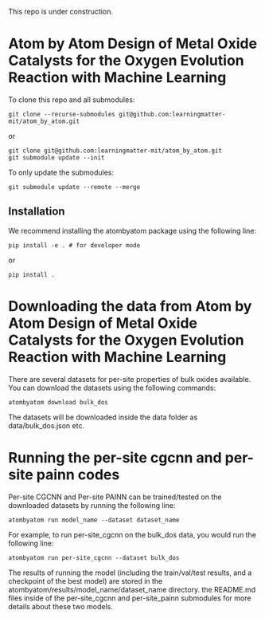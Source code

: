 This repo is under construction.

# Atom by Atom Design of Metal Oxide Catalysts for the Oxygen Evolution Reaction with Machine Learning

To clone this repo and all submodules:
```
git clone --recurse-submodules git@github.com:learningmatter-mit/atom_by_atom.git
```
or
```
git clone git@github.com:learningmatter-mit/atom_by_atom.git
git submodule update --init
```

To only update the submodules:
```
git submodule update --remote --merge
```

## Installation 

We recommend installing the atombyatom package using the following line:
```
pip install -e . # for developer mode
```
or 
```
pip install . 
```


# Downloading the data from Atom by Atom Design of Metal Oxide Catalysts for the Oxygen Evolution Reaction with Machine Learning

There are several datasets for per-site properties of bulk oxides available. You can download the datasets using the following commands: 
```
atombyatom download bulk_dos
```

The datasets will be downloaded inside the data folder as data/bulk_dos.json etc.

# Running the per-site cgcnn and per-site painn codes

Per-site CGCNN and Per-site PAINN can be trained/tested on the downloaded datasets by running the following line:
```
atombyatom run model_name --dataset dataset_name
```

For example, to run per-site_cgcnn on the bulk_dos data, you would run the following line:
```
atombyatom run per-site_cgcnn --dataset bulk_dos
```

The results of running the model (including the train/val/test results, and a checkpoint of the best model) are stored in the atombyatom/results/model_name/dataset_name directory. the README.md files inside of the per-site_cgcnn and per-site_painn submodules for more details about these two models.  
